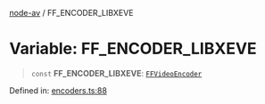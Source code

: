 [node-av](../globals.md) / FF\_ENCODER\_LIBXEVE

# Variable: FF\_ENCODER\_LIBXEVE

> `const` **FF\_ENCODER\_LIBXEVE**: [`FFVideoEncoder`](../type-aliases/FFVideoEncoder.md)

Defined in: [encoders.ts:88](https://github.com/seydx/av/blob/f8631fc881b394300b1479f511d55cf1c370a87f/src/constants/encoders.ts#L88)
